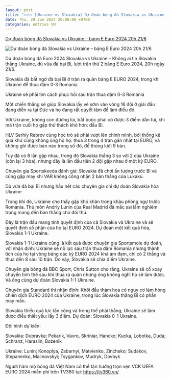 ```yaml
---
layout: post
title: "🔥🔥🔥 [Ukraine vs Slovakia] Dự đoán bóng đá Slovakia vs Ukraine – bảng E Euro 2024 20h 21/6"
date: Thu, 20 Jun 2024 20:00:00 +0700
categories: entries VN
---
```

[Dự đoán bóng đá Slovakia vs Ukraine – bảng E Euro 2024 20h 21/6](https://vietnamnet.vn/du-doan-bong-da-slovakia-vs-ukraine-bang-e-euro-2024-20h-21-6-2293704.html)

![Dự đoán bóng đá Slovakia vs Ukraine – bảng E Euro 2024 20h 21/6](https://static-images.vnncdn.net/vps_images_publish/000001/000003/2024/6/20/du-doan-bong-da-slovakia-vs-ukraine-bang-e-euro-2024-hoa-cao-3711.jpg?width=0&s=qos-ZDcfnGCUR61jOSjmRA)

Dự đoán bóng đá Euro 2024 Slovakia vs Ukraine – Không ai tin Slovakia thắng Ukraine, dù vừa đả bại Bỉ, lượt trận thứ 2 bảng E Euro 2024, 20h ngày 21/6.



Slovakia đã bất ngờ đả bại Bỉ ở trận ra quân bảng E EURO 2024, trong khi Ukraine để thua đậm 0-3 Romania.

Ukraine sẽ phải tìm cách phục hồi sau trận thua đậm 0-3 Romania

Một chiến thắng sẽ giúp Slovakia lấy vé sớm vào vòng 16 đội ở giải đấu đang diễn ra tại Đức và họ đang rất quyết tâm để làm điều đó.

Với Ukraine, không còn đường lùi, bắt buộc phải có được 3 điểm dằn túi, khi mà trận cuối họ gặp thử thách khó hơn: đấu Bỉ.

HLV Serhiy Rebrov cùng học trò sẽ phải vượt lên chính mình, bởi thống kê quá khứ cũng không ủng hộ họ: thua 3 trong 4 trận gần nhất tại EURO, và không ghi được bàn nào trong số đó, để thủng lưới 9 bàn.

Tuy đã có 8 lần gặp nhau, trong đó Slovakia thắng 3 so với 2 của Ukraine (còn lại 3 hòa), nhưng đây là lần đầu tiên 2 đội gặp nhau ở một kỳ EURO.

Chuyên gia Sportskeeda đánh giá: Slovakia đã chơi ấn tượng trước Bỉ và cũng gặp may khi VAR không công nhận 2 bàn thắng của Lukaku.

Dù vừa đả bại Bỉ nhưng hầu hết các chuyên gia chỉ dự đoán Slovakia hòa Ukraine

Trong khi đó, Ukraine cho thấy gặp khó khăn trong khâu phòng ngự trước Romania. Thủ môn Andriy Lunin của Real Madrid đã mắc sai lầm nghiêm trọng mang đến bàn thắng cho đối thủ.

Đây là trận đấu mang tính quyết định của cả Slovakia và Ukraine và sẽ quyết định số phận của họ tại EURO 2024. Dự đoán một kết quả hòa, Slovakia 1-1 Ukraine.

Slovakia 1-1 Ukraine cũng là kết quả được chuyên gia Sportsmole dự đoán, với nhận định: Ukraine sẽ nỗ lực sau trận thua đậm Romania nhưng thành tích của họ tại vòng bảng các kỳ EURO 2024 khá ảm đạm, chỉ có 2 thắng và thua đến 8 sau 10 trận. Do vậy, Slovakia sẽ chia điểm Ukraine.

Chuyên gia bóng đá BBC Sport, Chris Sutton cho rằng, Ukraine sẽ cố xoay chuyển tình thế sau khi thua ra quân nhưng ông không nghĩ họ sẽ làm được. Và ông cũng dự đoán Slovakia 1-1 Ukraine.

Chuyên gia Standard thì nhận định: Khởi đầu thảm họa có nguy cơ làm hỏng chiến dịch EURO 2024 của Ukraine, trong lúc Slovakia thắng Bỉ có phần may mắn.

Slovakia thiếu quả lực tấn công và trong thế phải thắng, Ukraine sẽ làm được điều thiết yếu: lấy 3 điểm. Dự đoán: Slovakia 0-1 Ukraine.

Đội hình dự kiến:

Slovakia: Dubravka; Pekarik, Vavro, Skriniar, Hancko; Kucka, Lobotka, Duda; Schranz, Haraslin, Bozenik

Ukraine: Lunin; Konoplya, Zabarnyi, Matvienko, Zincheko; Sudakov, Stepanenko, Malinovskyi; Tsygankov, Mudryk, Dovbyk

Người hâm mộ bóng đá Việt Nam có thể tận hưởng trọn vẹn VCK UEFA EURO 2024 miễn phí trên TV360 tại: https://tv360.vn/

